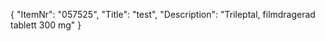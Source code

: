 {
  "ItemNr": "057525",
  "Title": "test",
  "Description": "Trileptal, filmdragerad tablett 300 mg"
}